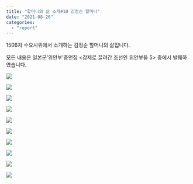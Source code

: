 ```yaml
---
title: "할머니의 삶 소개#10 김정순 할머니"
date: "2021-08-26"
categories: 
  - "report"
---
```


1506차 수요시위에서 소개하는 김정순 할머니의 삶입니다.

모든 내용은 일본군’위안부’증언집 <강제로 끌려간 조선인 위안부들 5> 중에서 발췌하였습니다.

![](https://womenandwar.net/kr/wp-content/uploads/2021/08/001-1024x1024.jpg)

![](https://womenandwar.net/kr/wp-content/uploads/2021/08/002-1024x1024.jpg)

![](https://womenandwar.net/kr/wp-content/uploads/2021/08/003-1-1024x1024.jpg)

![](https://womenandwar.net/kr/wp-content/uploads/2021/08/004-1024x1024.jpg)

![](https://womenandwar.net/kr/wp-content/uploads/2021/08/005-1024x1024.jpg)

![](https://womenandwar.net/kr/wp-content/uploads/2021/08/006-1024x1024.jpg)

![](https://womenandwar.net/kr/wp-content/uploads/2021/08/007-1024x1024.jpg)

![](https://womenandwar.net/kr/wp-content/uploads/2021/08/008-1024x1024.jpg)

![](https://womenandwar.net/kr/wp-content/uploads/2021/08/009-1-1024x1024.jpg)

![](https://womenandwar.net/kr/wp-content/uploads/2021/08/010-1024x1024.jpg)
